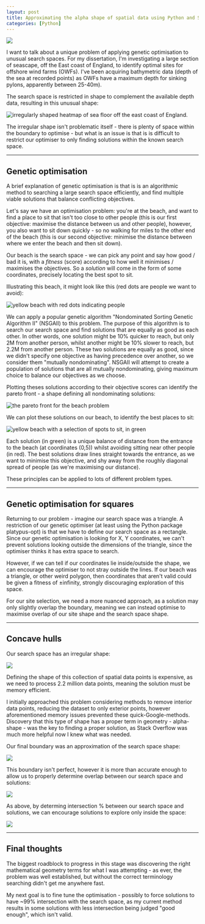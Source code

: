 ```yaml
---
layout: post
title: Approximating the alpha shape of spatial data using Python and Shapely.
categories: [Python]
---
```


![](/_posts/2022-08-01-spatial-data-boundary/outlined.png)

I want to talk about a unique problem of applying genetic optimisation to unusual search spaces. For my dissertation, I'm investigating a large section of seascape, off the East coast of England, to identify optimal sites for offshore wind farms (OWFs). I've been acquiring bathymetric data (depth of the sea at recorded points) as OWFs have a maximum depth for sinking pylons, apparently between 25-40m). 

<!--more-->

The search space is restricted in shape to complement the available depth data, resulting in this unusual shape:

![irregularly shaped heatmap of sea floor off the east coast of England](/_posts/2022-08-01-spatial-data-boundary/plain.png).

The irregular shape isn't problematic itself - there is plenty of space within the boundary to optimise - but what is an issue is that is is difficult to restrict our optimiser to only finding solutions within the known search space.

---

## Genetic optimisation
A brief explanation of genetic optimisation is that is is an algorithmic method to searching a large search space efficiently, and find multiple viable solutions that balance conflicting objectives.

Let's say we have an optimisation problem: you're at the beach, and want to find a place to sit that isn't too close to other people (this is our first objective: maximise the distance between us and other people), however, you also want to sit down quickly - so no walking for miles to the other end of the beach (this is our second objective: minimise the distance between where we enter the beach and then sit down).

Our beach is the search space - we can pick any point and say how good / bad it is, with a _fitness_ (score) according to how well it minimises / maximises the objectives. So a _solution_ will come in the form of some coordinates, precisely locating the best spot to sit.

Illustrating this beach, it might look like this (red dots are people we want to avoid):

![yellow beach with red dots indicating people](/_posts/2022-08-01-spatial-data-boundary/beachempty.png)

We can apply a popular genetic algorithm "Nondominated Sorting Genetic Algorithm II" (NSGAII) to this problem. The purpose of this algorithm is to search our search space and find solutions that are equally as good as each other. In other words, one solution might be 10% quicker to reach, but only 2M from another person, whilst another might be 10% slower to reach, but 2.2M from another person. These two solutions are equally as good, since we didn't specify one objective as having precedence over another, so we consider them "mutually nondominating". NSGAII will attempt to create a population of solutions that are all mutually nondominating, giving maximum choice to balance our objectives as we choose.

Plotting theses solutions according to their objective scores can identify the pareto front - a shape defining all nondominating solutions:

![the pareto front for the beach problem](/_posts/2022-08-01-spatial-data-boundary/beachpareto.png)

We can plot these solutions on our beach, to identify the best places to sit:

![yellow beach with a selection of spots to sit, in green](/_posts/2022-08-01-spatial-data-boundary/beachsolutions.png)

Each solution (in green) is a unique balance of distance from the entrance to the beach (at coordinates (0,5)) whilst avoiding sitting near other people (in red). The best solutions draw lines straight towards the entrance, as we want to minimise this objective, and shy away from the roughly diagonal spread of people (as we're maximising our distance).

These principles can be applied to lots of different problem types.

---

## Genetic optimisation for squares
Returning to our problem - imagine our search space was a triangle. A restriction of our genetic optimiser (at least using the Python package platypus-opt) is that we have to define our search space as a rectangle. Since our genetic optimisation is looking for X, Y coordinates, we can't prevent solutions looking outside the dimensions of the triangle, since the optimiser thinks it has extra space to search.

However, if we can tell if our coordinates lie inside/outside the shape, we can encourage the optimiser to not stray outside the lines. If our beach was a triangle, or other weird polygon, then coordinates that aren't valid could be given a fitness of ±infinity, strongly discouraging exploration of this space.

For our site selection, we need a more nuanced approach, as a solution may only slightly overlap the boundary, meaning we can instead optimise to maximise overlap of our site shape and the search space shape.

---

## Concave hulls
Our search space has an irregular shape:

![](/_posts/2022-08-01-spatial-data-boundary/plain.png)

Defining the shape of this collection of spatial data points is expensive, as we need to process 2.2 million data points, meaning the solution must be memory efficient.

I initially approached this problem considering methods to remove interior data points, reducing the dataset to only exterior points, however aforementioned memory issues prevented these quick-Google-methods. Discovery that this type of shape has a proper term in geometry - alpha-shape - was the key to finding a proper solution, as Stack Overflow was much more helpful now I knew what was needed.

Our final boundary was an approximation of the search space shape:

![](/_posts/2022-08-01-spatial-data-boundary/outlined.png)

This boundary isn't perfect, however it is more than accurate enough to allow us to properly determine overlap between our search space and solutions:

![](/_posts/2022-08-01-spatial-data-boundary/intersection59.png)

As above, by determing intersection % between our search space and solutions, we can encourage solutions to explore only inside the space:

![](/_posts/2022-08-01-spatial-data-boundary/intersection100.png)

---

## Final thoughts
The biggest roadblock to progress in this stage was discovering the right mathematical geometry terms for what I was attempting - as ever, the problem was well established, but without the correct terminology searching didn't get me anywhere fast.

My next goal is to fine tune the optimisation - possibly to force solutions to have ~99% intersection with the search space, as my current method results in some solutions with less intersection being judged "good enough", which isn't valid.
